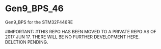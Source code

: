 # Gen9_BPS_46
Gen9_BPS for the STM32F446RE

#IMPORTANT:
#THIS REPO HAS BEEN MOVED TO A PRIVATE REPO AS OF 2017 JUN 17. THERE WILL BE NO FURTHER DEVELOPMENT HERE. DELETION PENDING.
